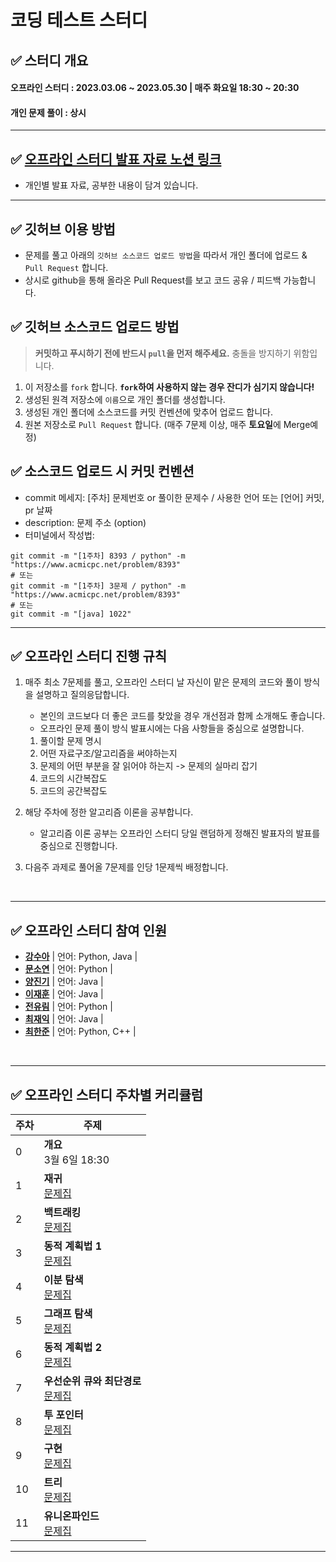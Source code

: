 
# 코딩 테스트 스터디

## ✅ 스터디 개요
#### 오프라인 스터디 : 2023.03.06 ~ 2023.05.30 | 매주 화요일 18:30 ~ 20:30
#### 개인 문제 풀이 : 상시
<!-- #### 2차: 2023.07.29 ~ -->
---
## ✅ [오프라인 스터디 발표 자료 노션 링크](https://gkswns3708.notion.site/2d7ea7afde964bd6b20880b1ed420cfd)
- 개인별 발표 자료, 공부한 내용이 담겨 있습니다.

---
## ✅ 깃허브 이용 방법
- 문제를 풀고 아래의 `깃허브 소스코드 업로드 방법`을 따라서 개인 폴더에 업로드 & `Pull Request` 합니다.
- 상시로 github을 통해 올라온 Pull Request를 보고 코드 공유 / 피드백 가능합니다.

## ✅ 깃허브 소스코드 업로드 방법
> **커밋하고 푸시하기 전에 반드시 `pull`을 먼저 해주세요.** 충돌을 방지하기 위함입니다.
1. 이 저장소를 `fork` 합니다. **`fork`하여 사용하지 않는 경우 잔디가 심기지 않습니다!**
2. 생성된 원격 저장소에 `이름`으로 개인 폴더를 생성합니다.
3. 생성된 개인 폴더에 소스코드를 커밋 컨벤션에 맞추어 업로드 합니다.
4. 원본 저장소로 `Pull Request` 합니다. (매주 7문제 이상, 매주 **토요일**에 Merge예정)

## ✅ 소스코드 업로드 시 커밋 컨벤션
- commit 메세지: [주차] 문제번호 or 풀이한 문제수 / 사용한 언어 또는 [언어] 커밋, pr 날짜
- description: 문제 주소 (option)
- 터미널에서 작성법: 
```
git commit -m "[1주차] 8393 / python" -m "https://www.acmicpc.net/problem/8393"
# 또는
git commit -m "[1주차] 3문제 / python" -m "https://www.acmicpc.net/problem/8393"
# 또는
git commit -m "[java] 1022"
```
---

## ✅ 오프라인 스터디 진행 규칙
1. 매주 최소 7문제를 풀고, 오프라인 스터디 날 자신이 맡은 문제의 코드와 풀이 방식을 설명하고 질의응답합니다.
    - 본인의 코드보다 더 좋은 코드를 찾았을 경우 개선점과 함께 소개해도 좋습니다.
    - 오프라인 문제 풀이 방식 발표시에는 다음 사항들을 중심으로 설명합니다.
	1. 풀이할 문제 명시
	2. 어떤 자료구조/알고리즘을 써야하는지
	3. 문제의 어떤 부분을 잘 읽어야 하는지 -> 문제의 실마리 잡기
	4. 코드의 시간복잡도
	5. 코드의 공간복잡도
	
2. 해당 주차에 정한 알고리즘 이론을 공부합니다.
	- 알고리즘 이론 공부는 오프라인 스터디 당일 랜덤하게 정해진 발표자의 발표를 중심으로 진행합니다.
	
3. 다음주 과제로 풀어올 7문제를 인당 1문제씩 배정합니다.

<br />

---

## ✅ 오프라인 스터디 참여 인원
- [**강수아**](https://github.com/suakang17) | 언어: Python, Java | 
- [**문소연**](https://github.com/dotz0ver) | 언어: Python | 
- [**양진기**](https://github.com/82User) | 언어: Java | 
- [**이재훈**](https://github.com/abc5259) | 언어: Java | 
- [**전유림**](https://github.com/Jyurim) | 언어: Python | 
- [**최재익**](https://github.com/Choijake) | 언어: Java | 
- [**최한준**](https://github.com/gkswns3708) | 언어: Python, C++ | 

<br />

---

## ✅ 오프라인 스터디 주차별 커리큘럼
| 주차 | 주제 |
|---|---|
| 0 |  **개요** <br>3월 6일 18:30
| 1 |  **재귀**  <br>[문제집](https://www.acmicpc.net/group/workbook/view/17110/54696) |
| 2 |  **백트래킹** <br>[문제집](https://www.acmicpc.net/group/workbook/view/17110/55025) |
| 3 |  **동적 계획법 1** <br>[문제집](https://www.acmicpc.net/group/workbook/view/17110/55027) |
| 4 |  **이분 탐색** <br>[문제집](https://www.acmicpc.net/group/workbook/view/17110/55927) |
| 5 |  **그래프 탐색** <br>[문제집](https://www.acmicpc.net/group/workbook/view/17110/56306) |
| 6 | **동적 계획법 2** <br>[문제집](https://www.acmicpc.net/group/workbook/view/17110/56649) |
| 7 | **우선순위 큐와 최단경로** <br>[문제집](https://www.acmicpc.net/group/workbook/view/17110/56853)  |
| 8 | **투 포인터** <br>[문제집](https://www.acmicpc.net/group/workbook/view/17110/57279)  |
| 9 | **구현** <br>[문제집](https://www.acmicpc.net/group/workbook/view/17110/57544)  |
| 10 | **트리** <br>[문제집](https://www.acmicpc.net/group/workbook/view/17110/57906)  |
| 11 | **유니온파인드** <br>[문제집](https://www.acmicpc.net/group/workbook/view/17110/58008)  |

---



